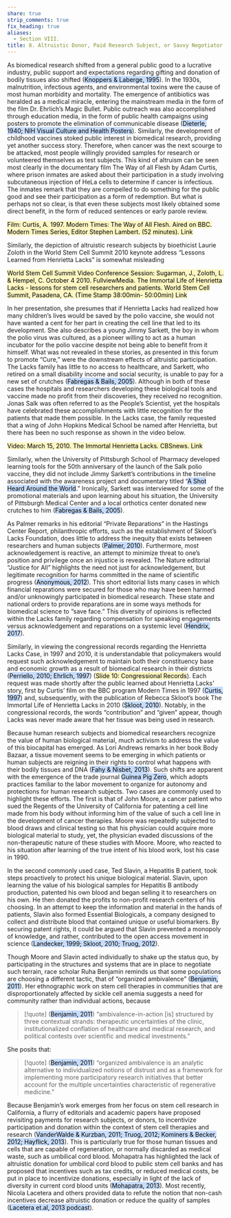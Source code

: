 ```yaml
---
share: true
strip_comments: true
fix_heading: true
aliases:
  - Section VIII.
title: 8. Altruistic Donor, Paid Research Subject, or Savvy Negotiator
---
```


As biomedical research shifted from a general public good to a lucrative industry, public support and expectations regarding gifting and donation of bodily tissues also shifted (<mark style="background: #ADCCFFA6;">Knoppers & Laberge, 1995</mark>). In the 1930s, malnutrition, infectious agents, and environmental toxins were the cause of most human morbidity and mortality. The emergence of antibiotics was heralded as a medical miracle, entering the mainstream media in the form of the film Dr. Ehrlich’s Magic Bullet. Public outreach was also accomplished through education media, in the form of public health campaigns using posters to promote the elimination of communicable disease (<mark style="background: #ADCCFFA6;">Dieterle, 1940; NIH Visual Culture and Health Posters</mark>). Similarly, the development of childhood vaccines stoked public interest in biomedical research, providing yet another success story. Therefore, when cancer was the next scourge to be attacked, most people willingly provided samples for research or volunteered themselves as test subjects. This kind of altruism can be seen most clearly in the documentary film The Way of all Flesh by Adam Curtis, where prison inmates are asked about their participation in a study involving subcutaneous injection of HeLa cells to determine if cancer is infectious. The inmates remark that they are compelled to do something for the public good and see their participation as a form of redemption. But what is perhaps not so clear, is that even these subjects most likely obtained some direct benefit, in the form of reduced sentences or early parole review.

<mark style="background: #FFF3A3A6;">Film: Curtis, A. 1997. Modern Times: The Way of All Flesh. Aired on BBC. Modern Times Series, Editor Stephen Lambert. (52 minutes). Link</mark>

Similarly, the depiction of altruistic research subjects by bioethicist Laurie Zoloth in the World Stem Cell Summit 2010 keynote address “Lessons Learned from Henrietta Lacks” is somewhat misleading

<mark style="background: #FFF3A3A6;">World Stem Cell Summit Video Conference Session: Sugarman, J., Zoloth, L. & Hempel, C. October 4 2010. FullviewMedia. The Immortal Life of Henrietta Lacks - lessons for stem cell researchers and patients. World Stem Cell Summit, Pasadena, CA. (Time Stamp 38:00min- 50:00min) Link</mark>

In her presentation, she presumes that if Henrietta Lacks had realized how many children’s lives would be saved by the polio vaccine, she would not have wanted a cent for her part in creating the cell line that led to its development. She also describes a young Jimmy Sarkett, the boy in whom the polio virus was cultured, as a pioneer willing to act as a human incubator for the polio vaccine despite not being able to benefit from it himself. What was not revealed in these stories, as presented in this forum to promote “Cure,” were the downstream effects of altruistic participation. The Lacks family has little to no access to healthcare, and Sarkett, who retired on a small disability income and social security, is unable to pay for a new set of crutches (<mark style="background: #ADCCFFA6;">Fabregas & Bails, 2005</mark>). Although in both of these cases the hospitals and researchers developing these biological tools and vaccine made no profit from their discoveries, they received no recognition. Jonas Salk was often referred to as the People’s Scientist, yet the hospitals have celebrated these accomplishments with little recognition for the patients that made them possible. In the Lacks case, the family requested that a wing of John Hopkins Medical School be named after Henrietta, but there has been no such response as shown in the video below.

<mark style="background: #FFF3A3A6;">Video: March 15, 2010. The Immortal Henrietta Lacks. CBSnews. Link</mark>

Similarly, when the University of Pittsburgh School of Pharmacy developed learning tools for the 50th anniversary of the launch of the Salk polio vaccine, they did not include Jimmy Sarkett’s contributions in the timeline associated with the awareness project and documentary titled “<mark style="background: #ADCCFFA6;">A Shot Heard Around the World</mark>.” Ironically, Sarkett was interviewed for some of the promotional materials and upon learning about his situation, the University of Pittsburgh Medical Center and a local orthotics center donated new crutches to him (<mark style="background: #ADCCFFA6;">Fabregas & Bails, 2005</mark>).

As Palmer remarks in his editorial “Private Reparations” in the Hastings Center Report, philanthropic efforts, such as the establishment of Skloot’s Lacks Foundation, does little to address the inequity that exists between researchers and human subjects (<mark style="background: #ADCCFFA6;">Palmer, 2010</mark>). Furthermore, most acknowledgement is reactive, an attempt to minimize threat to one’s position and privilege once an injustice is revealed. The Nature editorial “Justice for All” highlights the need not just for acknowledgement, but legitimate recognition for harms committed in the name of scientific progress (<mark style="background: #ADCCFFA6;">Anonymous, 2012</mark>). This short editorial lists many cases in which financial reparations were secured for those who may have been harmed and/or unknowingly participated in biomedical research. These state and national orders to provide reparations are in some ways methods for biomedical science to “save face.” This diversity of opinions is reflected within the Lacks family regarding compensation for speaking engagements versus acknowledgement and reparations on a systemic level (<mark style="background: #ADCCFFA6;">Hendrix, 2017</mark>).

Similarly, in viewing the congressional records regarding the Henrietta Lacks Case, in 1997 and 2010, it is understandable that policymakers would request such acknowledgement to maintain both their constituency base and economic growth as a result of biomedical research in their districts (<mark style="background: #ADCCFFA6;">Perriello, 2010; Ehrlich, 1997</mark>) (<mark style="background: #FFF3A3A6;">Slide 10: Congressional Records</mark>). Each request was made shortly after the public learned about Henrietta Lacks’ story, first by Curtis’ film on the BBC program Modern Times in 1997 (<mark style="background: #ADCCFFA6;">Curtis, 1997</mark>) and, subsequently, with the publication of Rebecca Skloot’s book The Immortal Life of Henrietta Lacks in 2010 (<mark style="background: #ADCCFFA6;">Skloot, 2010</mark>). Notably, in the congressional records, the words “contribution” and “given” appear, though Lacks was never made aware that her tissue was being used in research.

Because human research subjects and biomedical researchers recognize the value of human biological material, much activism to address the value of this biocapital has emerged. As Lori Andrews remarks in her book Body Bazaar, a tissue movement seems to be emerging in which patients or human subjects are reigning in their rights to control what happens with their bodily tissues and DNA (<mark style="background: #ADCCFFA6;">Fahy & Nisbet, 2013</mark>). Such shifts are apparent with the emergence of the trade journal <mark style="background: #ADCCFFA6;">Guinea Pig Zero</mark>, which adopts practices familiar to the labor movement to organize for autonomy and protections for human research subjects. Two cases are commonly used to highlight these efforts. The first is that of John Moore, a cancer patient who sued the Regents of the University of California for patenting a cell line made from his body without informing him of the value of such a cell line in the development of cancer therapies. Moore was repeatedly subjected to blood draws and clinical testing so that his physician could acquire more biological material to study, yet, the physician evaded discussions of the non-therapeutic nature of these studies with Moore. Moore, who reacted to his situation after learning of the true intent of his blood work, lost his case in 1990.

In the second commonly used case, Ted Slavin, a Hepatitis B patient, took steps proactively to protect his unique biological material. Slavin, upon learning the value of his biological samples for Hepatitis B antibody production, patented his own blood and began selling it to researchers on his own. He then donated the profits to non-profit research centers of his choosing. In an attempt to keep the information and material in the hands of patients, Slavin also formed Essential Biologicals, a company designed to collect and distribute blood that contained unique or useful biomarkers. By securing patent rights, it could be argued that Slavin prevented a monopoly of knowledge, and rather, contributed to the open access movement in science (<mark style="background: #ADCCFFA6;">Landecker, 1999; Skloot, 2010; Truog, 2012</mark>).

Though Moore and Slavin acted individually to shake up the status quo, by participating in the structures and systems that are in place to negotiate such terrain, race scholar Ruha Benjamin reminds us that some populations are choosing a different tactic, that of “organized ambivalence” (<mark style="background: #ADCCFFA6;">Benjamin, 2011</mark>). Her ethnographic work on stem cell therapies in communities that are disproportionately affected by sickle cell anemia suggests a need for community rather than individual actions, because

> [!quote] (<mark style="background: #ADCCFFA6;">Benjamin, 2011</mark>)
> “ambivalence-in-action [is] structured by three contextual strands: therapeutic uncertainties of the clinic, institutionalized conflation of healthcare and medical research, and political contests over scientific and medical investments.”

She posits that:

> [!quote] (<mark style="background: #ADCCFFA6;">Benjamin, 2011</mark>)
> “organized ambivalence is an analytic alternative to individualized notions of distrust and as a framework for implementing more participatory research initiatives that better account for the multiple uncertainties characteristic of regenerative medicine.” 

Because Benjamin’s work emerges from her focus on stem cell research in California, a flurry of editorials and academic papers have proposed revisiting payments for research subjects, or donors, to incentivize participation and donation within the context of stem cell therapies and research (<mark style="background: #ADCCFFA6;">VanderWalde & Kurzban, 2011; Truog, 2012; Kominers & Becker, 2012; Hayflick, 2013</mark>). This is particularly true for those human tissues and cells that are capable of regeneration, or normally discarded as medical waste, such as umbilical cord blood. Mohapatra has highlighted the lack of altruistic donation for umbilical cord blood to public stem cell banks and has proposed that incentives such as tax credits, or reduced medical costs, be put in place to incentivize donations, especially in light of the lack of diversity in current cord blood units (<mark style="background: #ADCCFFA6;">Mohapatra, 2013</mark>). Most recently, Nicola Lacetera and others provided data to refute the notion that non-cash incentives decrease altruistic donation or reduce the quality of samples (<mark style="background: #ADCCFFA6;">Lacetera et.al, 2013 podcast</mark>).